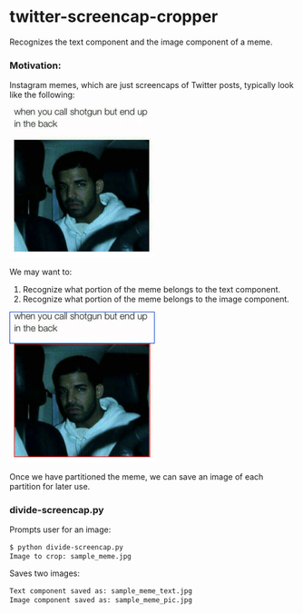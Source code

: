 # twitter-screencap-cropper

Recognizes the text component and the image component of a meme. 

### Motivation: 
Instagram memes, which are just screencaps of Twitter posts, typically look like the following:

<img src="./docs/sample_meme.jpg" width="256px" alt="">

We may want to: 

1. Recognize what portion of the meme belongs to the text component.
2. Recognize what portion of the meme belongs to the image component.

<img src="./docs/sample_meme_contours.jpg" width="256px" alt="">

Once we have partitioned the meme, we can save an image of each partition for later use.

### divide-screencap.py

Prompts user for an image:

~~~
$ python divide-screencap.py
Image to crop: sample_meme.jpg
~~~

Saves two images:

~~~
Text component saved as: sample_meme_text.jpg
Image component saved as: sample_meme_pic.jpg
~~~





